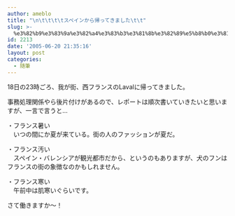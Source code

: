 ```yaml
---
author: ameblo
title: "\n\t\t\t\tスペインから帰ってきました\t\t"
slug: >-
  %e3%82%b9%e3%83%9a%e3%82%a4%e3%83%b3%e3%81%8b%e3%82%89%e5%b8%b0%e3%81%a3%e3%81%a6%e3%81%8d%e3%81%be%e3%81%97%e3%81%9f
id: 2213
date: '2005-06-20 21:35:16'
layout: post
categories:
  - 随筆
---
```


18日の23時ごろ、我が街、西フランスのLavalに帰ってきました。  

事務処理関係やら後片付けがあるので、レポートは順次書いていきたいと思いますが、一言で言うと…  

・フランス暑い  
　いつの間にか夏が来ている。街の人のファッションが夏だ。  

・フランス汚い  
　スペイン・バレンシアが観光都市だから、というのもありますが、犬のフンはフランスの街の象徴なのかもしれません。  

・フランス寒い  
　午前中は肌寒いぐらいです。  

さて働きますか～！